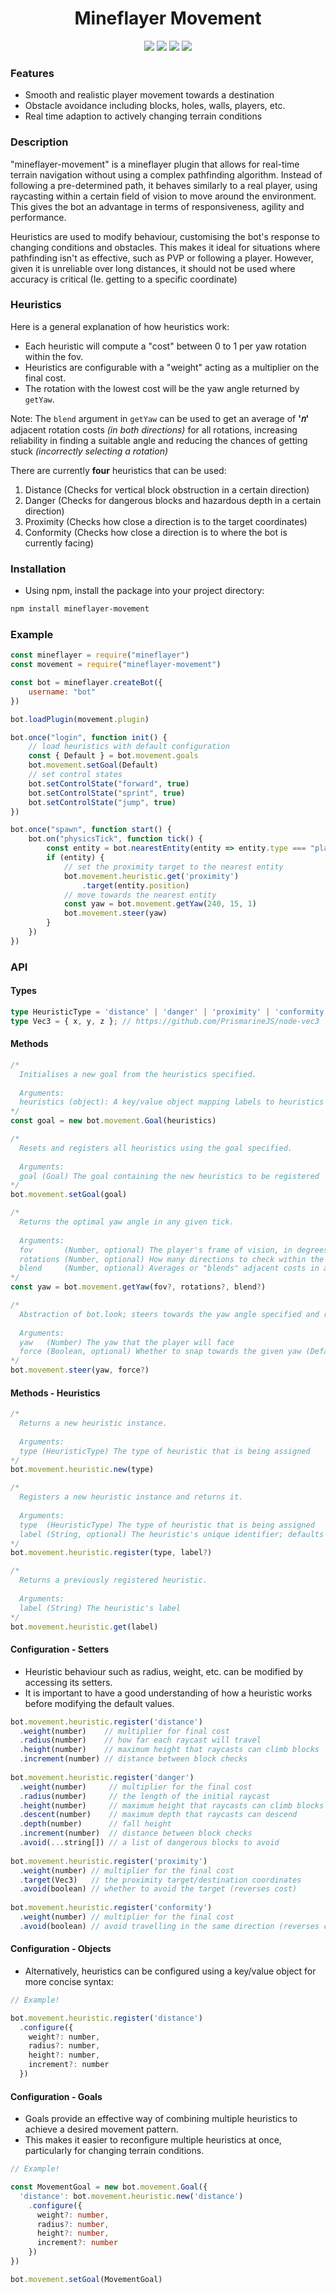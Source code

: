 <div align="center">
  <h1>Mineflayer Movement</h1>
  <img src="https://img.shields.io/npm/v/mineflayer-movement?style=flat-square">
  <img src="https://img.shields.io/github/license/firejoust/mineflayer-movement?style=flat-square">
  <img src="https://img.shields.io/github/issues/firejoust/mineflayer-movement?style=flat-square">
  <img src="https://img.shields.io/github/issues-pr/firejoust/mineflayer-movement?style=flat-square">
</div>

### Features
- Smooth and realistic player movement towards a destination
- Obstacle avoidance including blocks, holes, walls, players, etc.
- Real time adaption to actively changing terrain conditions

### Description
"mineflayer-movement" is a mineflayer plugin that allows for real-time terrain navigation without using a complex pathfinding algorithm. Instead of following a pre-determined path, it behaves similarly to a real player, using raycasting within a certain field of vision to move around the environment. This gives the bot an advantage in terms of responsiveness, agility and performance.

Heuristics are used to modify behaviour, customising the bot's response to changing conditions and obstacles. This makes it ideal for situations where pathfinding isn't as effective, such as PVP or following a player. However, given it is unreliable over long distances, it should not be used where accuracy is critical (Ie. getting to a specific coordinate)

### Heuristics
Here is a general explanation of how heuristics work:
- Each heuristic will compute a "cost" between 0 to 1 per yaw rotation within the fov.
- Heuristics are configurable with a "weight" acting as a multiplier on the final cost.
- The rotation with the lowest cost will be the yaw angle returned by `getYaw`.

Note: The `blend` argument in `getYaw` can be used to get an average of **'𝑛'** adjacent rotation costs *(in both directions)* for all rotations, increasing reliability in finding a suitable angle and reducing the chances of getting stuck *(incorrectly selecting a rotation)*

There are currently **four** heuristics that can be used:
1. Distance (Checks for vertical block obstruction in a certain direction)
2. Danger (Checks for dangerous blocks and hazardous depth in a certain direction)
3. Proximity (Checks how close a direction is to the target coordinates)
4. Conformity (Checks how close a direction is to where the bot is currently facing)

### Installation
- Using npm, install the package into your project directory:
```sh
npm install mineflayer-movement
```

### Example
```js
const mineflayer = require("mineflayer")
const movement = require("mineflayer-movement")

const bot = mineflayer.createBot({
    username: "bot"
})

bot.loadPlugin(movement.plugin)

bot.once("login", function init() {
    // load heuristics with default configuration
    const { Default } = bot.movement.goals
    bot.movement.setGoal(Default)
    // set control states
    bot.setControlState("forward", true)
    bot.setControlState("sprint", true)
    bot.setControlState("jump", true)
})

bot.once("spawn", function start() {
    bot.on("physicsTick", function tick() {
        const entity = bot.nearestEntity(entity => entity.type === "player")
        if (entity) {
            // set the proximity target to the nearest entity
            bot.movement.heuristic.get('proximity')
                .target(entity.position)
            // move towards the nearest entity
            const yaw = bot.movement.getYaw(240, 15, 1)
            bot.movement.steer(yaw)
        }
    })
})
```

### API
#### Types
```ts
type HeuristicType = 'distance' | 'danger' | 'proximity' | 'conformity';
type Vec3 = { x, y, z }; // https://github.com/PrismarineJS/node-vec3
```
#### Methods

```js
/*
  Initialises a new goal from the heuristics specified.
  
  Arguments:
  heuristics (object): A key/value object mapping labels to heuristics
*/
const goal = new bot.movement.Goal(heuristics)

/*
  Resets and registers all heuristics using the goal specified.
  
  Arguments:
  goal (Goal) The goal containing the new heuristics to be registered
*/
bot.movement.setGoal(goal)

/*
  Returns the optimal yaw angle in any given tick.
  
  Arguments:
  fov       (Number, optional) The player's frame of vision, in degrees (Default: 240)
  rotations (Number, optional) How many directions to check within the FOV (Default: 15)
  blend     (Number, optional) Averages or "blends" adjacent costs in a radius of N rotations (Default: 1)
*/
const yaw = bot.movement.getYaw(fov?, rotations?, blend?)

/*
  Abstraction of bot.look; steers towards the yaw angle specified and returns a promise.
  
  Arguments:
  yaw   (Number) The yaw that the player will face
  force (Boolean, optional) Whether to snap towards the given yaw (Default: true)
*/
bot.movement.steer(yaw, force?)
```
#### Methods - Heuristics
```js
/*
  Returns a new heuristic instance.
  
  Arguments:
  type (HeuristicType) The type of heuristic that is being assigned
*/
bot.movement.heuristic.new(type)

/*
  Registers a new heuristic instance and returns it.
  
  Arguments:
  type  (HeuristicType) The type of heuristic that is being assigned
  label (String, optional) The heuristic's unique identifier; defaults to its type
*/
bot.movement.heuristic.register(type, label?)

/*
  Returns a previously registered heuristic.
  
  Arguments:
  label (String) The heuristic's label
*/
bot.movement.heuristic.get(label)
```
#### Configuration - Setters
- Heuristic behaviour such as radius, weight, etc. can be modified by accessing its setters.
- It is important to have a good understanding of how a heuristic works before modifying the default values.
```js
bot.movement.heuristic.register('distance')
  .weight(number)    // multiplier for final cost
  .radius(number)    // how far each raycast will travel
  .height(number)    // maximum height that raycasts can climb blocks
  .increment(number) // distance between block checks
  
bot.movement.heuristic.register('danger')
  .weight(number)     // multiplier for the final cost
  .radius(number)     // the length of the initial raycast
  .height(number)     // maximum height that raycasts can climb blocks
  .descent(number)    // maximum depth that raycasts can descend
  .depth(number)      // fall height
  .increment(number)  // distance between block checks
  .avoid(...string[]) // a list of dangerous blocks to avoid
  
bot.movement.heuristic.register('proximity')
  .weight(number) // multiplier for the final cost
  .target(Vec3)   // the proximity target/destination coordinates
  .avoid(boolean) // whether to avoid the target (reverses cost)
  
bot.movement.heuristic.register('conformity')
  .weight(number) // multiplier for the final cost
  .avoid(boolean) // avoid travelling in the same direction (reverses cost)
```
#### Configuration - Objects
- Alternatively, heuristics can be configured using a key/value object for more concise syntax:
```js
// Example!

bot.movement.heuristic.register('distance')
  .configure({
    weight?: number,
    radius?: number,
    height?: number,
    increment?: number
  })
```
#### Configuration - Goals
- Goals provide an effective way of combining multiple heuristics to achieve a desired movement pattern.
- This makes it easier to reconfigure multiple heuristics at once, particularly for changing terrain conditions.
```ts
// Example!

const MovementGoal = new bot.movement.Goal({
  'distance': bot.movement.heuristic.new('distance')
    .configure({
      weight?: number,
      radius?: number,
      height?: number,
      increment?: number
    })
})

bot.movement.setGoal(MovementGoal)
```
